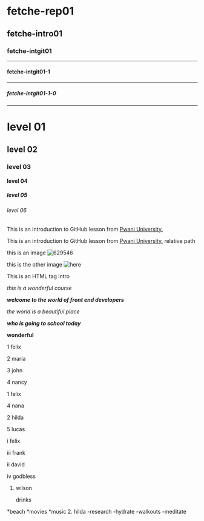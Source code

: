 # fetche-rep01
## fetche-intro01
### fetche-intgit01
___
#### fetche-intgit01-1
---
##### fetche-intgit01-1-0
___

<h1> level 01 </h1>
<h2> level 02 </h1>
<h3> level 03 </h1>
<h4> level 04 </h1>
<h5> level 05 </h1>
<h6> level 06 </h1>


This is an introduction to GitHub lesson from [Pwani University.](https://soma.pu.ac.ke/ "this is a hover description of the link")

This is an introduction to GitHub lesson from [Pwani University.](www.soma.pu.ac.ke/ "this is a hover description of the link") relative path

this is an image ![629546](https://user-images.githubusercontent.com/66369989/139224078-4030c496-d30d-44b4-8ce6-a00a1834987c.jpg)

this is the other image ![here](https://www2.helsinki.fi/sites/default/files/thumbnails/image/pwani.jpg)


<p> This is an HTML tag intro </p>

*this is a wonderful course*

***welcome to the world of front end developers***

_the world is a beautiful place_

___who is going to school today___

**wonderful**

1 felix

2 maria

3 john

4 nancy

1 felix

4 nana

2 hilda

5 lucas

i felix

iii frank

ii david

iv godbless

1. wilson

<ul>drinks</ul>
*beach
*movies
*music
2. hilda
-research
-hydrate
-walkouts
-meditate


